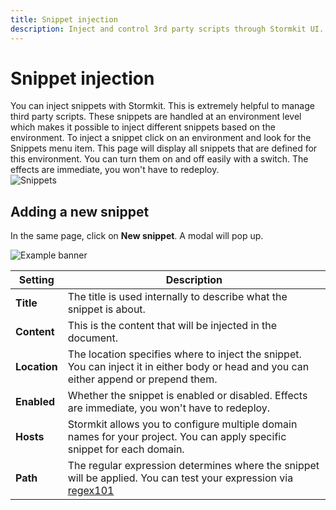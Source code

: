 ```yaml
---
title: Snippet injection
description: Inject and control 3rd party scripts through Stormkit UI.
---
```


# Snippet injection

<section>
You can inject snippets with Stormkit. This is extremely helpful to manage third party scripts. These snippets are handled at an environment level which makes it possible to inject different snippets based on the environment. To inject a snippet click on an environment and look for the Snippets menu item. This page will display all snippets that are defined for this environment. You can turn them on and off easily with a switch. The effects are immediate, you won't have to redeploy.

<div class="img-wrapper">
    <img src="/assets/docs/features/snippets.png" alt="Snippets" />
</div>

</section>

## Adding a new snippet

<section>

In the same page, click on <b>New snippet</b>. A modal will pop up.

<div class="img-wrapper">
    <img src="/assets/docs/features/snippets-edit.png" alt="Example banner" />
</div>

| Setting      | Description |
| ------------ | ----------- |
| **Title**    | The title is used internally to describe what the snippet is about. |
| **Content**  | This is the content that will be injected in the document. |
| **Location** | The location specifies where to inject the snippet. You can inject it in either body or head and you can either append or prepend them. |
| **Enabled**  | Whether the snippet is enabled or disabled. Effects are immediate, you won't have to redeploy. |
| **Hosts**  | Stormkit allows you to configure multiple domain names for your project. You can apply specific snippet for each domain.|
| **Path**  | The regular expression determines where the snippet will be applied. You can test your expression via [regex101](https://regex101.com/r/dX8cN8/1)|
</section>
